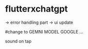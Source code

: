 # flutterxchatgpt
-> error handling part 
-> ui update 

#change to GEMNI MODEL GOOGLE ...

sound on tap 